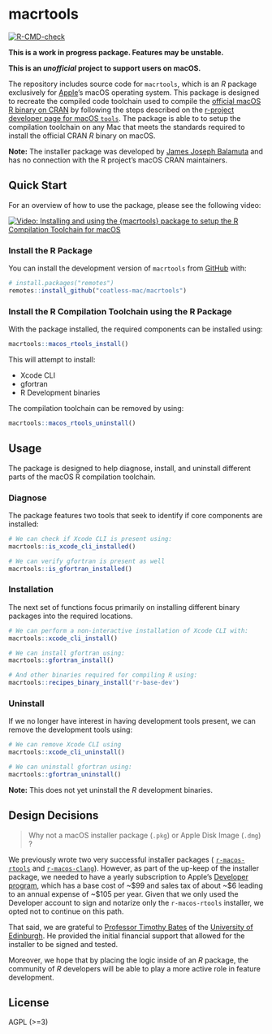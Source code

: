 
<!-- README.md is generated from README.Rmd. Please edit that file -->

# macrtools

<!-- badges: start -->

[![R-CMD-check](https://github.com/coatless-mac/macrtools/actions/workflows/R-CMD-check.yaml/badge.svg)](https://github.com/rmacoslib/macrtools/actions/workflows/R-CMD-check.yaml)
<!-- badges: end -->

**This is a work in progress package. Features may be unstable.**

**This is an *unofficial* project to support users on macOS.**

The repository includes source code for `macrtools`, which is an *R*
package exclusively for [Apple](https://www.apple.com/)’s macOS
operating system. This package is designed to recreate the compiled code
toolchain used to compile the [official macOS R binary on
CRAN](https://cran.r-project.org/bin/macosx/) by following the steps
described on the [r-project developer page for macOS
`tools`](https://mac.r-project.org/tools/). The package is able to to
setup the compilation toolchain on any Mac that meets the standards
required to install the official CRAN *R* binary on macOS.

**Note:** The installer package was developed by [James Joseph
Balamuta](https://thecoatlessprofessor.com/) and has no connection with
the R project’s macOS CRAN maintainers.

## Quick Start

For an overview of how to use the package, please see the following
video:

[![Video: Installing and using the `{macrtools}` package to setup the R
Compilation Toolchain for
macOS](http://img.youtube.com/vi/_fckF0fefXQ/0.jpg)](https://www.youtube.com/watch?v=_fckF0fefXQ)

### Install the R Package

You can install the development version of `macrtools` from
[GitHub](https://github.com/) with:

``` r
# install.packages("remotes")
remotes::install_github("coatless-mac/macrtools")
```

### Install the R Compilation Toolchain using the R Package

With the package installed, the required components can be installed
using:

``` r
macrtools::macos_rtools_install()
```

This will attempt to install:

- Xcode CLI
- gfortran
- R Development binaries

The compilation toolchain can be removed by using:

``` r
macrtools::macos_rtools_uninstall()
```

## Usage

The package is designed to help diagnose, install, and uninstall
different parts of the macOS R compilation toolchain.

### Diagnose

The package features two tools that seek to identify if core components
are installed:

``` r
# We can check if Xcode CLI is present using:
macrtools::is_xcode_cli_installed()

# We can verify gfortran is present as well
macrtools::is_gfortran_installed()
```

### Installation

The next set of functions focus primarily on installing different binary
packages into the required locations.

``` r
# We can perform a non-interactive installation of Xcode CLI with:
macrtools::xcode_cli_install() 

# We can install gfortran using:
macrtools::gfortran_install()

# And other binaries required for compiling R using:
macrtools::recipes_binary_install('r-base-dev')
```

### Uninstall

If we no longer have interest in having development tools present, we
can remove the development tools using:

``` r
# We can remove Xcode CLI using
macrtools::xcode_cli_uninstall()

# We can uninstall gfortran using:
macrtools::gfortran_uninstall()
```

**Note:** This does not yet uninstall the *R* development binaries.

## Design Decisions

> Why not a macOS installer package (`.pkg`) or Apple Disk Image
> (`.dmg`) ?

We previously wrote two very successful installer packages (
[`r-macos-rtools`](https://github.com/coatless-mac/r-macos-rtools) and
[`r-macos-clang`](https://github.com/coatless-mac/r-macos-clang)).
However, as part of the up-keep of the installer package, we needed to
have a yearly subscription to Apple’s [Developer
program](https://developer.apple.com/), which has a base cost of \~\$99
and sales tax of about \~\$6 leading to an annual expense of \~\$105 per
year. Given that we only used the Developer account to sign and notarize
only the `r-macos-rtools` installer, we opted not to continue on this
path.

That said, we are grateful to [Professor Timothy
Bates](http://www.ed.ac.uk/profile/timothy-bates) of the [University of
Edinburgh](http://www.ed.ac.uk/). He provided the initial financial
support that allowed for the installer to be signed and tested.

Moreover, we hope that by placing the logic inside of an *R* package,
the community of *R* developers will be able to play a more active role
in feature development.

## License

AGPL (\>=3)
